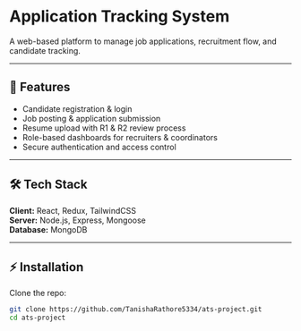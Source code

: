 
<!-- # Application Tracking System

This project is a fully functional Applicant Tracking System (ATS) that manages job postings, receives applications, and creates a hiring workflow for these applications. It is built using the MERN stack: MongoDB, Express, React, and Node.js.
## Features

- User account creation and login with role-based access
- Job posting creation and management
- Application submission and tracking
- Multiple form checks for candidates
- Coordinator and recruiter dashboards for managing job postings and applications
## Screenshots

![App Screenshot](https://github.com/nikhilmalakar/application-tracking-system/blob/main/Screenshots/01_Homepage.png)
![App Screenshot](https://github.com/nikhilmalakar/application-tracking-system/blob/main/Screenshots/04_Create_Job_Post_R1_form.png)
![App Screenshot](https://github.com/nikhilmalakar/application-tracking-system/blob/main/Screenshots/12_Job_Apply.png)
![App Screenshot](https://github.com/nikhilmalakar/application-tracking-system/blob/main/Screenshots/11_All_job_listings.png)


## Installation

Clone the repository:
```
git clone https://github.com/nikhilmalakar/application-tracking-system.git
cd application-tracking-system
```
Install server dependencies:
```
cd server
npm install
```

Install client dependencies:
```
cd client
npm install
```

Create a .env file in the server directory and add the following:
```
MONGODB_URL=your_mongodb_connection_string
JWT_SECRET=your_jwt_secret
```

Start the development server:
```
cd server
npm run dev
```

Start the client:
```
cd client
npm start
```
## Usage/Examples
- Navigate to http://localhost:3000 in your web browser.
- Create a user account for each role (Candidate, Coordinator, Recruiter, Employer).
- Use the application according to the role functionalities outlined in the SRS summary.
## SRS Summary

#### Problem Statement
The task is to design an Applicant Tracking System (ATS) that manages job postings, receives applications, and creates a hiring workflow.

#### Users
- Candidate: A job seeker who applies for jobs.
- Coordinator: Manages job postings and recruitment workflows.
- Recruiters: Screens candidates' resumes.
- Employers: Creates job postings.

#### Job Posting Flow
- Employer creates a job post, including a job description and an R1 check form.
- Coordinator approves the job post, assigns recruiters, and adds an R2 check form.
- Coordinator posts the job, making it live for candidates to apply.

#### Application Flow
- Candidate creates an account, views job postings, and applies by uploading a resume and completing the R1 check form.
- Recruiter reviews applications, completes the R2 check form, and shortlists candidates for the final stage.
- Shortlisted applications appear in both employers' and coordinators' dashboards.

#### Additional Requirements
- User account management with role-based access.
- Basic security practices.

## Tech Stack

**Client:** React, Redux, TailwindCSS

**Server:** Node, Express, Mongoose

**Database:** MongoDB


## Authors
@TanishaRathore -->




# Application Tracking System

A web-based platform to manage job applications, recruitment flow, and candidate tracking.

---

## 🚀 Features
- Candidate registration & login
- Job posting & application submission
- Resume upload with R1 & R2 review process
- Role-based dashboards for recruiters & coordinators
- Secure authentication and access control

---

## 🛠️ Tech Stack
**Client:** React, Redux, TailwindCSS  
**Server:** Node.js, Express, Mongoose  
**Database:** MongoDB  

---

## ⚡ Installation

Clone the repo:
```bash
git clone https://github.com/TanishaRathore5334/ats-project.git
cd ats-project
